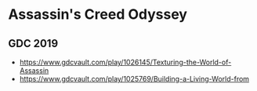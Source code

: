 # Assassin's Creed Odyssey

## GDC 2019

- https://www.gdcvault.com/play/1026145/Texturing-the-World-of-Assassin
- https://www.gdcvault.com/play/1025769/Building-a-Living-World-from
